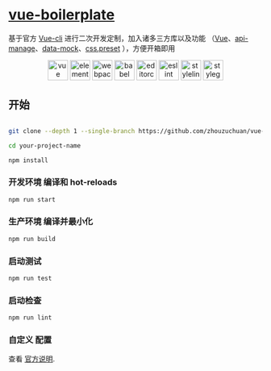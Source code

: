 # [vue-boilerplate](https://github.com/zhouzuchuan/vue-boilerplate)

基于官方 [Vue-cli](https://cli.vuejs.org) 进行二次开发定制，加入诸多三方库以及功能 （[Vue](https://github.com/vuejs/vue)、[api-manage](https://github.com/zhouzuchuan/api-manage)、[data-mock](https://github.com/zhouzuchuan/data-mock)、[css.preset](https://github.com/zhouzuchuan/css.preset) ），方便开箱即用

<div align="center">
  <a href="https://github.com/vuejs/vue"><img height="40px" title="vue" src="https://cn.vuejs.org/images/logo.png" /></a>
  <a href="https://github.com/ElemeFE/element"><img height="40px" title="element-ui" src="https://camo.githubusercontent.com/462f24153b8e8739c8ea71f7102585c4cb0e1575/68747470733a2f2f63646e2e7261776769742e636f6d2f456c656d6546452f656c656d656e742f6465762f656c656d656e745f6c6f676f2e737667" /></a>
  <a href="https://webpack.github.io/"><img  height="40px" title="webpack" src="https://webpack.js.org/assets/icon-square-big.svg" /></a>
  <a href="https://babeljs.io/"><img  height="40px" title="babel" src="https://d33wubrfki0l68.cloudfront.net/7a197cfe44548cc1a3f581152af70a3051e11671/78df8/img/babel.svg" /></a>
  <a href="https://editorconfig.org/"><img  height="40px" title="editorconfig" src="https://editorconfig.org/logo.png" /></a>
  <a href="https://eslint.org/"><img  height="40px" title="eslint" src="https://d33wubrfki0l68.cloudfront.net/204482ca413433c80cd14fe369e2181dd97a2a40/092e2/assets/img/logo.svg" /></a>
  <a href="https://stylelint.io/"><img  height="40px" title="stylelint" src="https://stylelint.io/img/logo.svg" /></a>
  <a href="https://github.com/styleguidist/snapguidist/blob/master/logo.png"><img  height="40px" title="styleguidist" src="https://react-styleguidist.js.org/img/logo.svg" /></a>

</div>

## 开始

```bash

git clone --depth 1 --single-branch https://github.com/zhouzuchuan/vue-boilerplate.git your-project-name

cd your-project-name

npm install
```

### 开发环境 编译和 hot-reloads

```bash
npm run start
```

### 生产环境 编译并最小化

```bash
npm run build
```

### 启动测试

```bash
npm run test
```

### 启动检查

```bash
npm run lint
```

### 自定义 配置

查看 [官方说明](https://cli.vuejs.org/config/).
